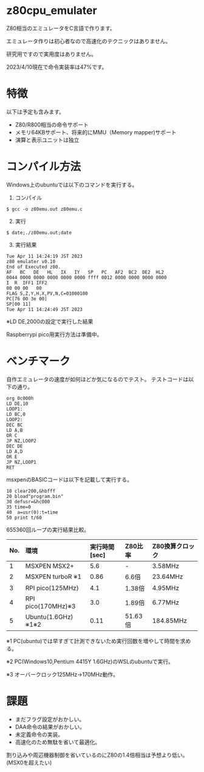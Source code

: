 # z80cpu_emulater

Z80相当のエミュレータをC言語で作ります。

エミュレータ作りは初心者なので高速化のテクニックはありません。

研究用ですので実用度はありません。

2023/4/10現在で命令実装率は47%です。

# 特徴

以下は予定も含みます。

- Z80/R800相当の命令サポート
- メモリ64KBサポート、将来的にMMU（Memory mapper)サポート
- 演算と表示ユニットは独立

# コンパイル方法

Windows上のubuntuでは以下のコマンドを実行する。

1. コンパイル
```
$ gcc -o z80emu.out z80emu.c
```

2. 実行
```
$ date;./z80emu.out;date
```

3. 実行結果
```
Tue Apr 11 14:24:19 JST 2023
z80 emulater v0.10
End of Executed z80.
AF   BC   DE   HL   IX   IY   SP   PC   AF2  BC2  DE2  HL2
0044 0000 0000 0000 0000 0000 ffff 0012 0000 0000 0000 0000
I  R  IFF1 IFF2
00 00 00   00
FLAG S,Z,Y,H,X,PV,N,C=01000100
PC[76 00 3e 00]
SP[00 11]
Tue Apr 11 14:24:49 JST 2023
```

※LD DE,2000の設定で実行した結果

Raspberrypi pico用実行方法は準備中。




# ベンチマーク

自作エミュレータの速度が如何ほどか気になるのでテスト。
テストコードは以下の通り。
```
org 0c000h
LD DE,10
LOOP1:
LD BC,0
LOOP2:
DEC BC
LD A,B
OR C
JP NZ,LOOP2
DEC DE
LD A,D
OR E
JP NZ,LOOP1
RET
```

msxpenのBASICコードは以下を記載して実行する。
```
10 clear200,&hbfff
20 bload"program.bin"
30 defusr=&hc000
35 time=0
40  a=usr(0):t=time
50 print t/60

```

655360回ループの実行結果比較。

|No.|環境|実行時間[sec]|Z80比率|Z80換算クロック|
|:--|:--|:--|:--|:--|
|1|MSXPEN MSX2+|5.6|-|3.58MHz|
|2|MSXPEN turboR ※1|0.86|6.6倍|23.64MHz|
|3|RPI pico(125MHz)|4.1|1.38倍|4.95MHz|
|4|RPI pico(170MHz)※3|3.0|1.89倍|6.77MHz|
|5|Ubuntu(1.6GHz) ※1※2|0.11|51.63倍|184.85MHz|

※1 PC(ubuntu)では早すぎて計測できないため実行回数を増やして時間を求める。

※2 PC(Windows10,Pentium 4415Y 1.6GHz)のWSLのubuntuで実行。

※3 オーバークロック125MHz→170MHz動作。

# 課題

- まだフラグ設定がおかしい。
- DAA命令の結果がおかしい。
- 未定義命令の実装。
- 高速化のため無駄を省いて最適化。

割り込みや周辺機器制御を省いているのにZ80の1.4倍相当は予想より低い。(MSX0を超えたい)
